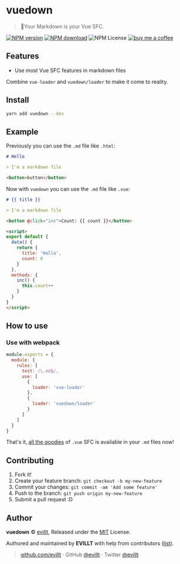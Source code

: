 # vuedown

> 📝Your Markdown is your Vue SFC.

[![NPM version](https://badgen.net/npm/v/vuedown)](https://npmjs.com/package/vuedown)
[![NPM download](https://badgen.net/npm/dm/vuedown)](https://npmjs.com/package/vuedown)
![NPM License](https://badgen.net/npm/license/vuedown)
[![buy me a coffee](https://badgen.net/badge/buy%20me%20a/coffee/a71)](https://patreon.com/evillt)

## Features

- Use most Vue SFC features in markdown files

Combine `vue-loader` and `vuedown/loader` to make it come to reality.

## Install

```sh
yarn add vuedown --dev
```

## Example

Previously you can use the `.md` file like `.html`:

```markdown
# Hello

> I'm a markdown file

<button>button</button>
```

Now with `vuedown` you can use the `.md` file like `.vue`:

```markdown
# {{ title }}

> I'm a markdown file

<button @click="inc">Count: {{ count }}</button>

<script>
export default {
  data() {
    return {
      title: 'Hello',
      count: 0
    }
  },
  methods: {
    inc() {
      this.count++
    }
  }
}
</script>
```

## How to use

### Use with webpack

```js
module.exports = {
  module: {
    rules: [
      test: /\.md$/,
      use: [
        {
          loader: 'vue-loader'
        },
        {
          loader: 'vuedown/loader'
        }
      ]
    ]
  }
}
```

That's it, [all the goodies](https://vue-loader.vuejs.org/) of `.vue` SFC is available in your `.md` files now!

## Contributing

1. Fork it!
2. Create your feature branch: `git checkout -b my-new-feature`
3. Commit your changes: `git commit -am 'Add some feature'`
4. Push to the branch: `git push origin my-new-feature`
5. Submit a pull request :D

## Author

**vuedown** © [evillt](https://github.com/evillt), Released under the [MIT](./LICENSE) License.

Authored and maintained by **EVILLT** with help from contributors ([list](https://github.com/evillt/vuedown/contributors)).

> [github.com/evillt](https://github.com/evillt) · GitHub [@evillt](https://github.com/evillt) · Twitter [@evillt](https://twitter.com/evillt)
